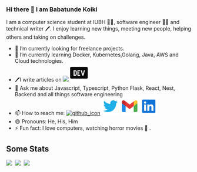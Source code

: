 ### Hi there 👋 I am Babatunde Koiki

<head>
<link href='https://unpkg.com/boxicons@2.0.9/css/boxicons.min.css' rel='stylesheet'>
</head>

I am a computer science student at IUBH 🧑‍🎓, software engineer 👨‍💻 and technical writer 🖊️.
I enjoy learning new things, meeting new people, helping others and taking on challenges.

- 🔭 I’m currently looking for freelance projects.
- 🌱 I’m currently learning Docker, Kubernetes,Golang, Java, AWS and Cloud technologies.
- 🖊️I️️ write articles on [<img src="https://lever-client-logos.s3.us-west-2.amazonaws.com/762fd4bd-7d50-4ac3-80d3-bad44702bf87-1604363697348.png" height="24">](https://medium.com/@bkoiki950) [<img src="https://github.com/Xavier577/Xavier577/raw/main/icons/devto.svg" alt="de_to_icon">](https://dev.to/bkoiki950)
- 💬 Ask me about Javascript, Typescript, Python Flask, React, Nest, Backend and all things software engineering
- 📫 How to reach me: [<img src="https://play-lh.googleusercontent.com/PCpXdqvUWfCW1mXhH1Y_98yBpgsWxuTSTofy3NGMo9yBTATDyzVkqU580bfSln50bFU" alt="github_icon" height="24">](http://github.com/Babatunde13)
  [![twitter_icon](https://github.com/Xavier577/Xavier577/raw/main/icons/twitter.svg)](https://twitter.com/bkoiki950)
  [![gmail_icon](https://github.com/Xavier577/Xavier577/raw/main/icons/gmail.svg)](mailto:koikibabatunde14@gmail.com)
  [![linkedIn_icon](https://github.com/Xavier577/Xavier577/raw/main/icons/linkedin.svg)](https://www.linkedin.com/in/babatunde-koiki-2002/)
- 😄 Pronouns: He, His, Him
- ⚡ Fun fact: I love computers, watching horror movies 🍿 .

## Some Stats

<div>
<a href="https://github.com/anuraghazra/github-readme-stats"><img height="145em" src="https://github-readme-stats-bpires.vercel.app/api?username=Babatunde13&hide_title=true&line_height=25&hide_rank=false&theme=dark&show_icons=true&hide_border=true"></a>&nbsp;
<a href="https://github.com/denvercoder1/github-readme-streak-stats"><img height="145em" src="https://github-readme-streak-stats.herokuapp.com/?user=Babatunde13&theme=dark&hide_border=true"></a>&nbsp;
<a href="https://github.com/anuraghazra/github-readme-stats"><img height="129.6em" src="https://github-readme-stats-bpires.vercel.app/api/top-langs/?username=Babatunde13&layout=compact&card_width=400&hide_title=true&theme=dark&t&langs_count=10&hide_border=true"></a>&nbsp;
</div>
